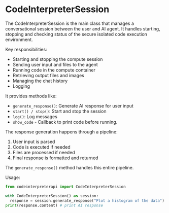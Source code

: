 # CodeInterpreterSession

The CodeInterpreterSession is the main class that manages a conversational session between the user and AI agent. It handles starting, stopping and checking status of the secure isolated code execution environment.

Key responsibilities:

- Starting and stopping the compute session
- Sending user input and files to the agent
- Running code in the compute container
- Retrieving output files and images
- Managing the chat history
- Logging

It provides methods like:

- `generate_response()`: Generate AI response for user input
- `start() / stop()`: Start and stop the session
- `log()`: Log messages
- `show_code` - Callback to print code before running.

The response generation happens through a pipeline:

1. User input is parsed
2. Code is executed if needed
3. Files are processed if needed
4. Final response is formatted and returned

The `generate_response()` method handles this entire pipeline.

Usage:

```python
from codeinterpreterapi import CodeInterpreterSession

with CodeInterpreterSession() as session:
  response = session.generate_response("Plot a histogram of the data")
print(response.content) # print AI response
```
